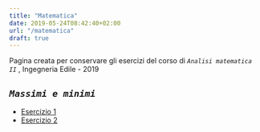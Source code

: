 ```yaml
---
title: "Matematica"
date: 2019-05-24T08:42:40+02:00
url: "/matematica"
draft: true
---
```


Pagina creata per conservare gli esercizi del corso di *`Analisi matematica II`* , Ingegneria Edile - 2019

*`Massimi e minimi`*
---
* [Esercizio 1](/Max_Min1/)
* [Esercizio 2](/Max_Min2/)

